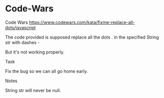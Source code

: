 # Code-Wars
 Code Wars
https://www.codewars.com/kata/fixme-replace-all-dots/javascript

The code provided is supposed replace all the dots . in the specified String str with dashes -

But it's not working properly.

Task

Fix the bug so we can all go home early.

Notes

String str will never be null.